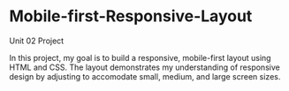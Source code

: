 # Mobile-first-Responsive-Layout
 Unit 02 Project 
 
In this project, my goal is to build a responsive, mobile-first layout using HTML and CSS. The layout demonstrates my understanding of responsive design by adjusting to accomodate small, medium, and large screen sizes.




